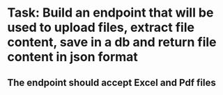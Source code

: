 # Task: Build an endpoint that will be used to upload files, extract file content, save in a db and return file content in json format

## The endpoint should accept Excel and Pdf files

